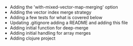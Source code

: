 - Adding the 'with-mixed-vector-map-merging' option
- Adding the vector index merge strategy
- Adding a few tests for what is covered below
- Updating .gitignore adding a README and adding this file
- Adding initial function for deep-merge
- Adding initial handling for array merges
- Adding clojure project